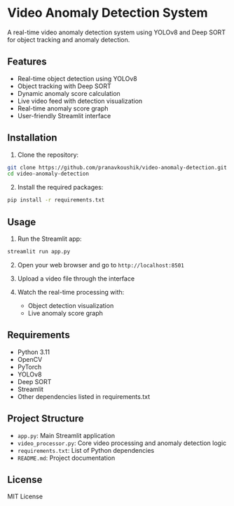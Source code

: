 # Video Anomaly Detection System

A real-time video anomaly detection system using YOLOv8 and Deep SORT for object tracking and anomaly detection.

## Features

- Real-time object detection using YOLOv8
- Object tracking with Deep SORT
- Dynamic anomaly score calculation
- Live video feed with detection visualization
- Real-time anomaly score graph
- User-friendly Streamlit interface

## Installation

1. Clone the repository:
```bash
git clone https://github.com/pranavkoushik/video-anomaly-detection.git
cd video-anomaly-detection
```

2. Install the required packages:
```bash
pip install -r requirements.txt
```

## Usage

1. Run the Streamlit app:
```bash
streamlit run app.py
```

2. Open your web browser and go to `http://localhost:8501`

3. Upload a video file through the interface

4. Watch the real-time processing with:
   - Object detection visualization
   - Live anomaly score graph

## Requirements

- Python 3.11
- OpenCV
- PyTorch
- YOLOv8
- Deep SORT
- Streamlit
- Other dependencies listed in requirements.txt

## Project Structure

- `app.py`: Main Streamlit application
- `video_processor.py`: Core video processing and anomaly detection logic
- `requirements.txt`: List of Python dependencies
- `README.md`: Project documentation

## License

MIT License
